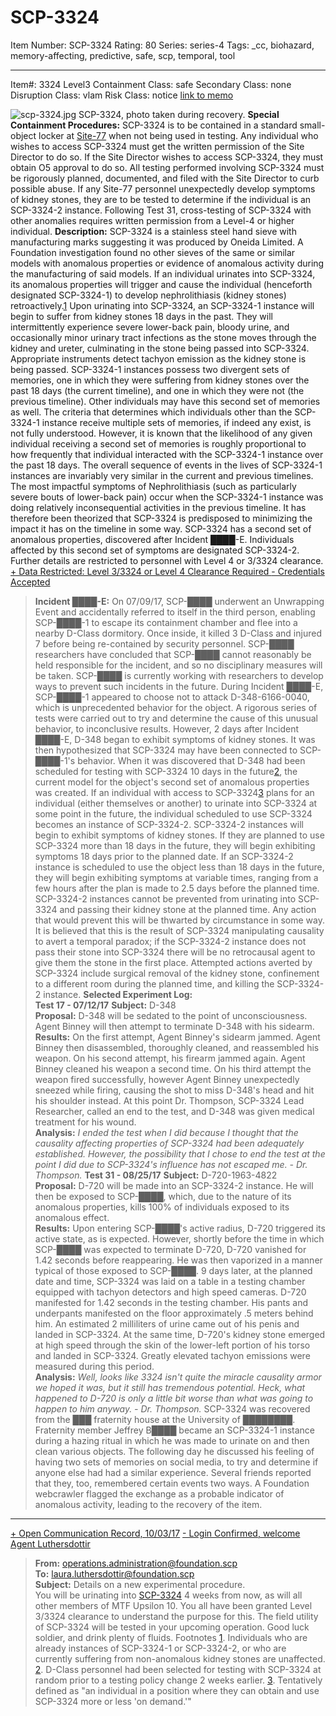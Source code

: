 # SCP-3324
Item Number: SCP-3324
Rating: 80
Series: series-4
Tags: _cc, biohazard, memory-affecting, predictive, safe, scp, temporal, tool

---

Item#: 3324
Level3
Containment Class:
safe
Secondary Class:
none
Disruption Class:
vlam
Risk Class:
notice
[link to memo](/classification-committee-memo)  

  

![scp-3324.jpg](https://scp-wiki.wdfiles.com/local--files/scp-3324/scp-3324.jpg)
SCP-3324, photo taken during recovery.
**Special Containment Procedures:** SCP-3324 is to be contained in a standard small-object locker at [Site-77](https://scp-wiki.wikidot.com/secure-facility-dossier-site-77) when not being used in testing.
Any individual who wishes to access SCP-3324 must get the written permission of the Site Director to do so. If the Site Director wishes to access SCP-3324, they must obtain O5 approval to do so. All testing performed involving SCP-3324 must be rigorously planned, documented, and filed with the Site Director to curb possible abuse. If any Site-77 personnel unexpectedly develop symptoms of kidney stones, they are to be tested to determine if the individual is an SCP-3324-2 instance.
Following Test 31, cross-testing of SCP-3324 with other anomalies requires written permission from a Level-4 or higher individual.
**Description:** SCP-3324 is a stainless steel hand sieve with manufacturing marks suggesting it was produced by Oneida Limited. A Foundation investigation found no other sieves of the same or similar models with anomalous properties or evidence of anomalous activity during the manufacturing of said models.
If an individual urinates into SCP-3324, its anomalous properties will trigger and cause the individual (henceforth designated SCP-3324-1) to develop nephrolithiasis (kidney stones) retroactively.[1](javascript:;) Upon urinating into SCP-3324, an SCP-3324-1 instance will begin to suffer from kidney stones 18 days in the past. They will intermittently experience severe lower-back pain, bloody urine, and occasionally minor urinary tract infections as the stone moves through the kidney and ureter, culminating in the stone being passed into SCP-3324. Appropriate instruments detect tachyon emission as the kidney stone is being passed.
SCP-3324-1 instances possess two divergent sets of memories, one in which they were suffering from kidney stones over the past 18 days (the current timeline), and one in which they were not (the previous timeline). Other individuals may have this second set of memories as well. The criteria that determines which individuals other than the SCP-3324-1 instance receive multiple sets of memories, if indeed any exist, is not fully understood. However, it is known that the likelihood of any given individual receiving a second set of memories is roughly proportional to how frequently that individual interacted with the SCP-3324-1 instance over the past 18 days.
The overall sequence of events in the lives of SCP-3324-1 instances are invariably very similar in the current and previous timelines. The most impactful symptoms of Nephrolithiasis (such as particularly severe bouts of lower-back pain) occur when the SCP-3324-1 instance was doing relatively inconsequential activities in the previous timeline. It has therefore been theorized that SCP-3324 is predisposed to minimizing the impact it has on the timeline in some way.
SCP-3324 has a second set of anomalous properties, discovered after Incident ████-E. Individuals affected by this second set of symptoms are designated SCP-3324-2. Further details are restricted to personnel with Level 4 or 3/3324 clearance.
[\+ Data Restricted: Level 3/3324 or Level 4 Clearance Required ](javascript:;)
[\- Credentials Accepted](javascript:;)
> **Incident ████-E:** On 07/09/17, SCP-████ underwent an Unwrapping Event and accidentally referred to itself in the third person, enabling SCP-████-1 to escape its containment chamber and flee into a nearby D-Class dormitory. Once inside, it killed 3 D-Class and injured 7 before being re-contained by security personnel. SCP-████ researchers have concluded that SCP-████ cannot reasonably be held responsible for the incident, and so no disciplinary measures will be taken. SCP-████ is currently working with researchers to develop ways to prevent such incidents in the future.
During Incident ████-E, SCP-████-1 appeared to choose not to attack D-348-6166-0040, which is unprecedented behavior for the object. A rigorous series of tests were carried out to try and determine the cause of this unusual behavior, to inconclusive results. However, 2 days after Incident ████-E, D-348 began to exhibit symptoms of kidney stones. It was then hypothesized that SCP-3324 may have been connected to SCP-████-1's behavior. When it was discovered that D-348 had been scheduled for testing with SCP-3324 10 days in the future[2](javascript:;), the current model for the object's second set of anomalous properties was created.
If an individual with access to SCP-3324[3](javascript:;) plans for an individual (either themselves or another) to urinate into SCP-3324 at some point in the future, the individual scheduled to use SCP-3324 becomes an instance of SCP-3324-2. SCP-3324-2 instances will begin to exhibit symptoms of kidney stones. If they are planned to use SCP-3324 more than 18 days in the future, they will begin exhibiting symptoms 18 days prior to the planned date. If an SCP-3324-2 instance is scheduled to use the object less than 18 days in the future, they will begin exhibiting symptoms at variable times, ranging from a few hours after the plan is made to 2.5 days before the planned time.
SCP-3324-2 instances cannot be prevented from urinating into SCP-3324 and passing their kidney stone at the planned time. Any action that would prevent this will be thwarted by circumstance in some way. It is believed that this is the result of SCP-3324 manipulating causality to avert a temporal paradox; if the SCP-3324-2 instance does not pass their stone into SCP-3324 there will be no retrocausal agent to give them the stone in the first place. Attempted actions averted by SCP-3324 include surgical removal of the kidney stone, confinement to a different room during the planned time, and killing the SCP-3324-2 instance.
**Selected Experiment Log:**  
**Test 17 - 07/12/17**
> **Subject:** D-348  
>  **Proposal:** D-348 will be sedated to the point of unconsciousness. Agent Binney will then attempt to terminate D-348 with his sidearm.  
>  **Results:** On the first attempt, Agent Binney's sidearm jammed. Agent Binney then disassembled, thoroughly cleaned, and reassembled his weapon. On his second attempt, his firearm jammed again. Agent Binney cleaned his weapon a second time. On his third attempt the weapon fired successfully, however Agent Binney unexpectedly sneezed while firing, causing the shot to miss D-348's head and hit his shoulder instead. At this point Dr. Thompson, SCP-3324 Lead Researcher, called an end to the test, and D-348 was given medical treatment for his wound.  
>  **Analysis:** _I ended the test when I did because I thought that the causality affecting properties of SCP-3324 had been adequately established. However, the possibility that I chose to end the test at the point I did due to SCP-3324's influence has not escaped me. - Dr. Thompson._
**Test 31 - 08/25/17**
> **Subject:** D-720-1963-4822  
>  **Proposal:** D-720 will be made into an SCP-3324-2 instance. He will then be exposed to SCP-████, which, due to the nature of its anomalous properties, kills 100% of individuals exposed to its anomalous effect.  
>  **Results:** Upon entering SCP-████'s active radius, D-720 triggered its active state, as is expected. However, shortly before the time in which SCP-████ was expected to terminate D-720, D-720 vanished for 1.42 seconds before reappearing. He was then vaporized in a manner typical of those exposed to SCP-████. 9 days later, at the planned date and time, SCP-3324 was laid on a table in a testing chamber equipped with tachyon detectors and high speed cameras. D-720 manifested for 1.42 seconds in the testing chamber. His pants and underpants manifested on the floor approximately .5 meters behind him. An estimated 2 milliliters of urine came out of his penis and landed in SCP-3324. At the same time, D-720's kidney stone emerged at high speed through the skin of the lower-left portion of his torso and landed in SCP-3324. Greatly elevated tachyon emissions were measured during this period.  
>  **Analysis:** _Well, looks like 3324 isn't quite the miracle causality armor we hoped it was, but it still has tremendous potential. Heck, what happened to D-720 is only a little bit worse than what was going to happen to him anyway. - Dr. Thompson._
SCP-3324 was recovered from the ███ fraternity house at the University of ████████. Fraternity member Jeffrey B████ became an SCP-3324-1 instance during a hazing ritual in which he was made to urinate on and then clean various objects. The following day he discussed his feeling of having two sets of memories on social media, to try and determine if anyone else had had a similar experience. Several friends reported that they, too, remembered certain events two ways. A Foundation webcrawler flagged the exchange as a probable indicator of anomalous activity, leading to the recovery of the item.
* * *
[\+ Open Communication Record, 10/03/17](javascript:;)
[\- Login Confirmed, welcome Agent Luthersdottir](javascript:;)
> **From:** operations.administration@foundation.scp  
>  **To:** laura.luthersdottir@foundation.scp  
>  **Subject:** Details on a new experimental procedure.  
>  You will be urinating into [SCP-3324](/scp-3324) 4 weeks from now, as will all other members of MTF Upsilon 10. You all have been granted Level 3/3324 clearance to understand the purpose for this. The field utility of SCP-3324 will be tested in your upcoming operation.
> Good luck soldier, and drink plenty of fluids.
Footnotes
[1](javascript:;). Individuals who are already instances of SCP-3324-1 or SCP-3324-2, or who are currently suffering from non-anomalous kidney stones are unaffected.
[2](javascript:;). D-Class personnel had been selected for testing with SCP-3324 at random prior to a testing policy change 2 weeks earlier.
[3](javascript:;). Tentatively defined as "an individual in a position where they can obtain and use SCP-3324 more or less 'on demand.'"